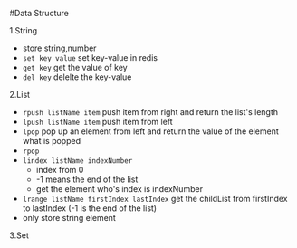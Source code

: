 #Data Structure

1.String
  - store string,number
  - `set key value`
	set key-value in redis
  - `get key`
	get the value of key
  - `del key`
	delelte the key-value

2.List
  - `rpush listName item`
	push item from right and return the list's length
  - `lpush listName item`
	push item from left
  - `lpop`
	pop up an element from left and return the value of the element what is popped
  - `rpop`
  - `lindex listName indexNumber`
	* index from 0
	* -1 means the end of the list
	* get the element who's index is indexNumber
  - `lrange listName firstIndex lastIndex`
	get the childList from firstIndex to lastIndex (-1 is the end of the list)
  - only store string element

3.Set

